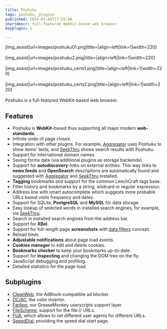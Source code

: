 ```yaml
---
title: Poshuku
tags: poshuku, plugins
published: 2014-07-04T17:55:08
shortdescr: full-featured WebKit-based web browser
keyplugin: 1

---
```


\[img\_assist|url=images/poshuku01.png|title=|align=left|link=1|width=220\]\
\
\[img\_assist|url=images/poshuku2.png|title=|align=left|link=1|width=220\]\
\
\[img\_assist|url=images/poshuku\_certs1.png|title=|align=left|link=1|width=220\]\
\
\[img\_assist|url=images/poshuku\_certs2.png|title=|align=left|link=1|width=220\]\
\
Poshuku is a full-featured WebKit-based web browser.

Features
--------

-   Poshuku is **WebKit**-based thus supporting all major modern
    **web-standards**.
-   Infinite undo of page closes.
-   Integration with other plugins. For example,
    [Aggregator](/plugins-aggregator) uses Poshuku to show items' texts,
    and [SeekThru](/plugins-seekthru) shows search results with Poshuku.
-   Support for international domain names.
-   Saving forms data (via additional plugins as storage backends).
-   Support for **autodiscovery**-links on external entities. This way
    links to **news feeds** and **OpenSearch** descriptions are
    automatically found and suggested with
    [Aggregator](/plugins-aggregator) and
    [SeekThru](/plugins-seekthru) installed.
-   **Tagging** bookmarks and support for the common LeechCraft
    tags base.
-   Filter history and bookmarks by a string, wildcard or
    regular expression.
-   Address line with smart autocomplete which suggests more probable
    URLs based visits frequency and dates.
-   Support for <storng>SQLite</strong>, **PostgreSQL** and **MySQL**
    for data storage.
-   Easy lookup of selected words in installed search engines, for
    example, via [SeekThru](/plugins-seekthru).
-   Search in installed search engines from the address bar.
-   Support for **XBel**.
-   Support for full-length page **screenshots** with [data
    filters](/concepts-data-filters) concept.
-   Reload timer.
-   **Adjustable notifications** about page load events.
-   **Cookies manager** to edit and delete cookies.
-   **Bookmarks checker** to keep your bookmarks up-to-date.
-   Support for **inspecting** and changing the DOM tree on the fly.
-   JavaScript debugging and profiling.
-   Detailed statistics for the page load.

Subplugins
----------

-   [CleanWeb](/plugins-poshuku-cleanweb), the AdBlock-compatible
    ad blocker.
-   [DC/AC](/plugins-poshuku-dcac), the color invertor.
-   [FatApe](/plugins-poshuku-fatape), our GreaseMonkey userscripts
    support layer.
-   [FileScheme](/plugins-poshuku-filescheme), support for the
    file:// URLs.
-   [FUA](/plugins-poshuku-fua), which allows to set different user
    agents for different URLs.
-   [SpeedDial](/plugins-poshuku-speeddial), providing the speed dial
    start page.